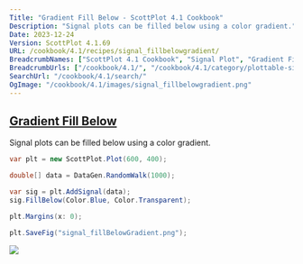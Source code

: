 ```yaml
---
Title: "Gradient Fill Below - ScottPlot 4.1 Cookbook"
Description: "Signal plots can be filled below using a color gradient."
Date: 2023-12-24
Version: ScottPlot 4.1.69
URL: /cookbook/4.1/recipes/signal_fillbelowgradient/
BreadcrumbNames: ["ScottPlot 4.1 Cookbook", "Signal Plot", "Gradient Fill Below"]
BreadcrumbUrls: ["/cookbook/4.1/", "/cookbook/4.1/category/plottable-signal-plot", "/cookbook/4.1/recipes/signal_fillbelowgradient/"]
SearchUrl: "/cookbook/4.1/search/"
OgImage: "/cookbook/4.1/images/signal_fillbelowgradient.png"
---
```


<h2><a id='gradient-fill-below' href='/cookbook/4.1/recipes/signal_fillbelowgradient/'>Gradient Fill Below</a></h2>

Signal plots can be filled below using a color gradient.

```cs
var plt = new ScottPlot.Plot(600, 400);

double[] data = DataGen.RandomWalk(1000);

var sig = plt.AddSignal(data);
sig.FillBelow(Color.Blue, Color.Transparent);

plt.Margins(x: 0);

plt.SaveFig("signal_fillBelowGradient.png");
```

<img src='../../images/signal_fillbelowgradient.png' class='d-block mx-auto my-5' />


